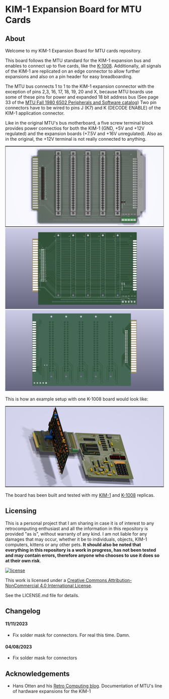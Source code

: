 # KIM-1 Expansion Board for MTU Cards

## About

Welcome to my KIM-1 Expansion Board for MTU cards repository.

This board follows the MTU standard for the KIM-1 expansion bus and enables to connect up to five cards, like the [K-1008](https://github.com/eduardocasino/k-1008-visable-memory-card-replica). Additionally, all signals of the KIM-1 are replicated on an edge connector to allow further expansions and also on a pin header for easy breadboarding.

The MTU bus connects 1 to 1 to the KIM-1 expansion connector with the exception of pins 2,3, 16, 17, 18, 19, 20 and X, because MTU boards use some of these pins for power and expanded 18 bit address bus (See page 33 of the [MTU Fall 1980 6502 Peripherals and Software catalog](http://retro.hansotten.nl/uploads/files/MTU-fall-1980.pdf)) Two pin connectors have to be wired to pins J (K7) and K (DECODE ENABLE) of the KIM-1 application connector.

Like in the original MTU's bus motherboard, a five screw terminal block provides power connectios for both the KIM-1 (GND, +5V and +12V regulated) and the expansion boards (+7.5V and +16V unregulated). Also as in the original, the +12V terminal is not really connected to anything.

![components](https://github.com/eduardocasino/kim-1-mtu-expansion-card/blob/main/images/kim-1-mtu-expansion-card-comp.png?raw=true)
![front](https://github.com/eduardocasino/kim-1-mtu-expansion-card/blob/main/images/kim-1-mtu-expansion-card-front.png?raw=true)
![back](https://github.com/eduardocasino/kim-1-mtu-expansion-card/blob/main/images/kim-1-mtu-expansion-card-back.png?raw=true)

This is how an example setup with one K-1008 board would look like:

![setup](https://github.com/eduardocasino/kim-1-mtu-expansion-card/blob/main/images/kim-1-with-k-1008.png?raw=true)

The board has been built and tested with my [KIM-1](https://github.com/eduardocasino/kim-1) and [K-1008](https://github.com/eduardocasino/k-1008-visable-memory-card-replica) replicas.

## Licensing

This is a personal project that I am sharing in case it is of interest to any retrocomputing enthusiast and all the information in this repository is provided "as is", without warranty of any kind. I am not liable for any damages that may occur, whether it be to individuals, objects, KIM-1 computers, kittens or any other pets. **It should also be noted that everything in this repository is a work in progress, has not been tested and may contain errors, therefore anyone who chooses to use it does so at their own risk**.

[![license](https://i.creativecommons.org/l/by-nc/4.0/88x31.png)](http://creativecommons.org/licenses/by-nc/4.0/)

This work is licensed under a [Creative Commons Attribution-NonCommercial 4.0 International License](http://creativecommons.org/licenses/by-nc/4.0/).

See the LICENSE.md file for details.

## Changelog
#### 11/11/2023
* Fix solder mask for connectors. For real this time. Damn.
#### 04/08/2023
* Fix solder mask for connectors

## Acknowledgements

* Hans Otten and his [Retro Computing blog](http://retro.hansotten.nl/). Documentation of MTU's line of hardware expansions for the KIM-1
